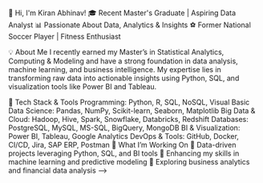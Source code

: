 👋 Hi, I'm Kiran Abhinav!
🎓 Recent Master's Graduate | Aspiring Data Analyst
📊 Passionate About Data, Analytics & Insights
⚽ Former National Soccer Player | Fitness Enthusiast

💡 About Me
I recently earned my Master’s in Statistical Analytics, Computing & Modeling and have a strong foundation in data analysis, machine learning, and business intelligence. My expertise lies in transforming raw data into actionable insights using Python, SQL, and visualization tools like Power BI and Tableau.

🔧 Tech Stack & Tools
Programming: Python, R, SQL, NoSQL, Visual Basic
Data Science: Pandas, NumPy, Scikit-learn, Seaborn, Matplotlib
Big Data & Cloud: Hadoop, Hive, Spark, Snowflake, Databricks, Redshift
Databases: PostgreSQL, MySQL, MS-SQL, BigQuery, MongoDB
BI & Visualization: Power BI, Tableau, Google Analytics
DevOps & Tools: GitHub, Docker, CI/CD, Jira, SAP ERP, Postman
🚀 What I’m Working On
🔹 Data-driven projects leveraging Python, SQL, and BI tools
🔹 Enhancing my skills in machine learning and predictive modeling
🔹 Exploring business analytics and financial data analysis
-->
